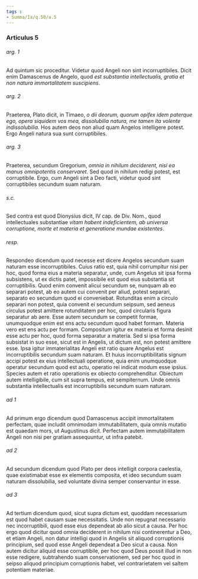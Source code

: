 ```yaml
---
tags : 
- Summa/Ia/q.50/a.5
---
```


### Articulus 5

###### arg. 1
Ad quintum sic proceditur. Videtur quod Angeli non sint incorruptibiles. Dicit enim Damascenus de Angelo, quod *est substantia intellectualis, gratia et non natura immortalitatem suscipiens*.

###### arg. 2
Praeterea, Plato dicit, in Timaeo, *o dii deorum, quorum opifex idem paterque ego, opera siquidem vos mea, dissolubilia natura, me tamen ita volente indissolubilia*. Hos autem deos non aliud quam Angelos intelligere potest. Ergo Angeli natura sua sunt corruptibiles.

###### arg. 3
Praeterea, secundum Gregorium, *omnia in nihilum deciderent, nisi ea manus omnipotentis conservaret*. Sed quod in nihilum redigi potest, est corruptibile. Ergo, cum Angeli sint a Deo facti, videtur quod sint corruptibiles secundum suam naturam.

###### s.c.
Sed contra est quod Dionysius dicit, IV cap. de Div. Nom., quod intellectuales substantiae *vitam habent indeficientem, ab universa corruptione, morte et materia et generatione mundae existentes*.

###### resp.
Respondeo dicendum quod necesse est dicere Angelos secundum suam naturam esse incorruptibiles. Cuius ratio est, quia nihil corrumpitur nisi per hoc, quod forma eius a materia separatur, unde, cum Angelus sit ipsa forma subsistens, ut ex dictis patet, impossibile est quod eius substantia sit corruptibilis. Quod enim convenit alicui secundum se, nunquam ab eo separari potest, ab eo autem cui convenit per aliud, potest separari, separato eo secundum quod ei conveniebat. Rotunditas enim a circulo separari non potest, quia convenit ei secundum seipsum, sed aeneus circulus potest amittere rotunditatem per hoc, quod circularis figura separatur ab aere. Esse autem secundum se competit formae, unumquodque enim est ens actu secundum quod habet formam. Materia vero est ens actu per formam. Compositum igitur ex materia et forma desinit esse actu per hoc, quod forma separatur a materia. Sed si ipsa forma subsistat in suo esse, sicut est in Angelis, ut dictum est, non potest amittere esse. Ipsa igitur immaterialitas Angeli est ratio quare Angelus est incorruptibilis secundum suam naturam. Et huius incorruptibilitatis signum accipi potest ex eius intellectuali operatione, quia enim unumquodque operatur secundum quod est actu, operatio rei indicat modum esse ipsius. Species autem et ratio operationis ex obiecto comprehenditur. Obiectum autem intelligibile, cum sit supra tempus, est sempiternum. Unde omnis substantia intellectualis est incorruptibilis secundum suam naturam.

###### ad 1
Ad primum ergo dicendum quod Damascenus accipit immortalitatem perfectam, quae includit omnimodam immutabilitatem, quia omnis mutatio est quaedam mors, ut Augustinus dicit. Perfectam autem immutabilitatem Angeli non nisi per gratiam assequuntur, ut infra patebit.

###### ad 2
Ad secundum dicendum quod Plato per deos intelligit corpora caelestia, quae existimabat esse ex elementis composita, et ideo secundum suam naturam dissolubilia, sed voluntate divina semper conservantur in esse.

###### ad 3
Ad tertium dicendum quod, sicut supra dictum est, quoddam necessarium est quod habet causam suae necessitatis. Unde non repugnat necessario nec incorruptibili, quod esse eius dependeat ab alio sicut a causa. Per hoc ergo quod dicitur quod omnia deciderent in nihilum nisi continerentur a Deo, et etiam Angeli, non datur intelligi quod in Angelis sit aliquod corruptionis principium, sed quod esse Angeli dependeat a Deo sicut a causa. Non autem dicitur aliquid esse corruptibile, per hoc quod Deus possit illud in non esse redigere, subtrahendo suam conservationem, sed per hoc quod in seipso aliquod principium corruptionis habet, vel contrarietatem vel saltem potentiam materiae.

